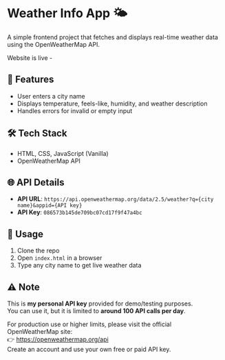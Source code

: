 # Weather Info App 🌤️

A simple frontend project that fetches and displays real-time weather data using the OpenWeatherMap API.

Website is live - 
## 🔹 Features
- User enters a city name
- Displays temperature, feels-like, humidity, and weather description
- Handles errors for invalid or empty input



## 🛠️ Tech Stack
- HTML, CSS, JavaScript (Vanilla)
- OpenWeatherMap API

## 🌐 API Details
- **API URL**: `https://api.openweathermap.org/data/2.5/weather?q={city name}&appid={API key}`
- **API Key**: `086573b145de709bc07cd17f9f47a4bc`

## 📌 Usage
1. Clone the repo
2. Open `index.html` in a browser
3. Type any city name to get live weather data

## ⚠️ Note
This is **my personal API key** provided for demo/testing purposes.  
You can use it, but it is limited to **around 100 API calls per day**.  

For production use or higher limits, please visit the official OpenWeatherMap site:  
👉 https://openweathermap.org/api  
Create an account and use your own free or paid API key.
